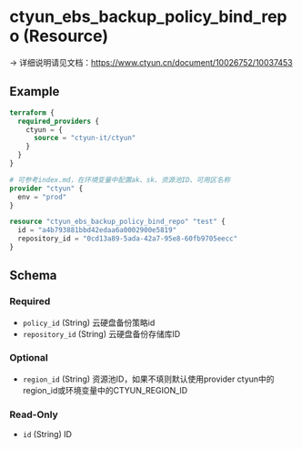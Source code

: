 # ctyun_ebs_backup_policy_bind_repo (Resource)
-> 详细说明请见文档：https://www.ctyun.cn/document/10026752/10037453



## Example

```terraform
terraform {
  required_providers {
    ctyun = {
      source = "ctyun-it/ctyun"
    }
  }
}

# 可参考index.md，在环境变量中配置ak、sk、资源池ID、可用区名称
provider "ctyun" {
  env = "prod"
}

resource "ctyun_ebs_backup_policy_bind_repo" "test" {
  id = "a4b793881bbd42edaa6a0002900e5819"
  repository_id = "0cd13a89-5ada-42a7-95e8-60fb9705eecc"
}
```

<!-- schema generated by tfplugindocs -->
## Schema

### Required

- `policy_id` (String) 云硬盘备份策略id
- `repository_id` (String) 云硬盘备份存储库ID

### Optional

- `region_id` (String) 资源池ID，如果不填则默认使用provider ctyun中的region_id或环境变量中的CTYUN_REGION_ID

### Read-Only

- `id` (String) ID
